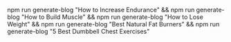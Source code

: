 npm run generate-blog "How to Increase Endurance" && npm run generate-blog "How to Build Muscle" && npm run generate-blog "How to Lose Weight" && npm run generate-blog "Best Natural Fat Burners" && npm run generate-blog "5 Best Dumbbell Chest Exercises"